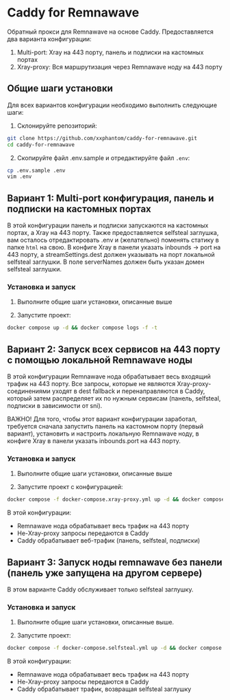 # Caddy for Remnawave

Обратный прокси для Remnawave на основе Caddy. Предоставляется два варианта конфигурации:
1. Multi-port: Xray на 443 порту, панель и подписки на кастомных портах
2. Xray-proxy: Вся маршрутизация через Remnawave ноду на 443 порту

## Общие шаги установки

Для всех вариантов конфигурации необходимо выполнить следующие шаги:

1. Склонируйте репозиторий:

```bash
git clone https://github.com/xxphantom/caddy-for-remnawave.git
cd caddy-for-remnawave
```

2. Скопируйте файл .env.sample и отредактируйте файл `.env`:

```bash
cp .env.sample .env
vim .env
```

## Вариант 1: Multi-port конфигурация, панель и подписки на кастомных портах

В этой конфигурации панель и подписки запускаются на кастомных портах, а Xray на 443 порту. Также предоставляется selfsteal заглушка, вам осталось отредактировать .env и (желательно) поменять статику в папкe `html` на свою. В конфиге Xray в панели указать inbounds -> port на 443 порту, а streamSettings.dest должен указывать на порт локальной selfsteal заглушки. В поле serverNames должен быть указан домен selfsteal заглушки.

### Установка и запуск

1. Выполните общие шаги установки, описанные выше

2. Запустите проект:

```bash
docker compose up -d && docker compose logs -f -t
```

## Вариант 2: Запуск всех сервисов на 443 порту с помощью локальной Remnawave ноды

В этой конфигурации Remnawave нода обрабатывает весь входящий трафик на 443 порту. Все запросы, которые не являются Xray-proxy-соединениями уходят в dest fallback и перенаправляются в Caddy, который затем распределяет их по нужным сервисам (панель, selfsteal, подписки в зависимости от sni). 

ВАЖНО! Для того, чтобы этот вариант конфигурации заработал, требуется сначала запустить панель на кастомном порту (первый вариант), установить и настроить локальную Remnawave ноду, в конфиге Xray в панели указать inbounds.port на 443 порту.

### Установка и запуск

1. Выполните общие шаги установки, описанные выше

2. Запустите проект с конфигурацией:

```bash
docker compose -f docker-compose.xray-proxy.yml up -d && docker compose logs -f -t
```

В этой конфигурации:
- Remnawave нода обрабатывает весь трафик на 443 порту
- Не-Xray-proxy запросы передаются в Caddy
- Caddy обрабатывает веб-трафик (панель, selfsteal, подписки)

## Вариант 3: Запуск ноды remnawave без панели (панель уже запущена на другом сервере)

В этом варианте Caddy обслуживает только selfsteal заглушку.

### Установка и запуск

1. Выполните общие шаги установки, описанные выше. 

2. Запустите проект:

```bash
docker compose -f docker-compose.selfsteal.yml up -d && docker compose logs -f -t
```
В этой конфигурации:
- Remnawave нода обрабатывает весь трафик на 443 порту
- Не-Xray-proxy запросы передаются в Caddy
- Caddy обрабатывает трафик, возвращая selfsteal заглушку
